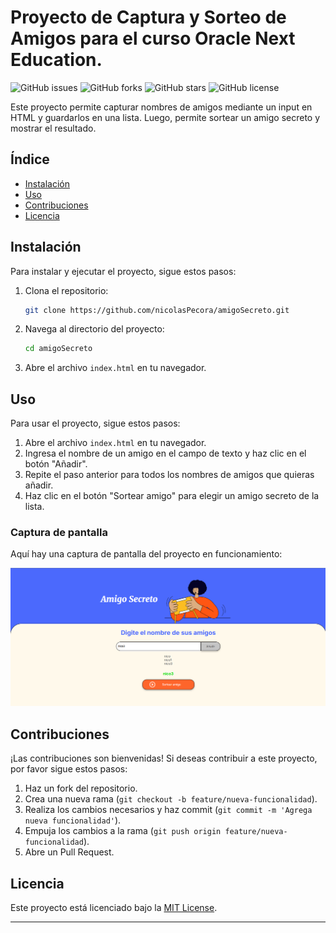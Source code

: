 # Proyecto de Captura y Sorteo de Amigos para el curso Oracle Next Education.

![GitHub issues](https://img.shields.io/github/issues/nicolasPecora/amigoSecreto)
![GitHub forks](https://img.shields.io/github/forks/nicolasPecora/amigoSecreto)
![GitHub stars](https://img.shields.io/github/stars/nicolasPecora/amigoSecreto)
![GitHub license](https://img.shields.io/github/license/nicolasPecora/amigoSecreto)

Este proyecto permite capturar nombres de amigos mediante un input en HTML y guardarlos en una lista. Luego, permite sortear un amigo secreto y mostrar el resultado.

## Índice

- [Instalación](#instalación)
- [Uso](#uso)
- [Contribuciones](#contribuciones)
- [Licencia](#licencia)

## Instalación

Para instalar y ejecutar el proyecto, sigue estos pasos:

1. Clona el repositorio:

    ```bash
    git clone https://github.com/nicolasPecora/amigoSecreto.git
    ```

2. Navega al directorio del proyecto:

    ```bash
    cd amigoSecreto
    ```

3. Abre el archivo `index.html` en tu navegador.

## Uso

Para usar el proyecto, sigue estos pasos:

1. Abre el archivo `index.html` en tu navegador.
2. Ingresa el nombre de un amigo en el campo de texto y haz clic en el botón "Añadir".
3. Repite el paso anterior para todos los nombres de amigos que quieras añadir.
4. Haz clic en el botón "Sortear amigo" para elegir un amigo secreto de la lista.

### Captura de pantalla

Aquí hay una captura de pantalla del proyecto en funcionamiento:

![Captura de pantalla del proyecto](https://github.com/nicolasPecora/amigoSecreto/blob/main/captura/Captura%20de%20pantalla%202025-03-03%20092431.png)

## Contribuciones

¡Las contribuciones son bienvenidas! Si deseas contribuir a este proyecto, por favor sigue estos pasos:

1. Haz un fork del repositorio.
2. Crea una nueva rama (`git checkout -b feature/nueva-funcionalidad`).
3. Realiza los cambios necesarios y haz commit (`git commit -m 'Agrega nueva funcionalidad'`).
4. Empuja los cambios a la rama (`git push origin feature/nueva-funcionalidad`).
5. Abre un Pull Request.

## Licencia

Este proyecto está licenciado bajo la [MIT License](LICENSE).

---
